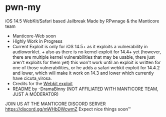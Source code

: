 # pwn-my
iOS 14.5 WebKit/Safari based Jailbreak
Made by RPwnage & the Manticore team


* Manticore-Web soon
* Highly Work in Progress
* Current Exploit is only for iOS 14.5+ as it exploits a vulnerability in audioworklet. + also as there is no kernel exploit for 14.4+ yet (however, there are multiple kernel vulnerabilities that may be usable, there just aren't exploits for them yet) this won't work until an exploit is written for one of those vulnerabilities, or he adds a safari webkit exploit for 14.4.2 and lower, which will make it work on 14.3 and lower which currently have cicuta_virosa.
* Credits for the [Webkit exploit](https://twitter.com/pwn_expoit/status/1395941530808905729?s=21)
* README by -DramaBinny (NOT AFFILIATED WITH MANTICORE TEAM, JUST A MODERATOR)

JOIN US AT THE MANTICORE DISCORD SERVER https://discord.gg/mWHbDWcwmZ
Expect nice things soon™
